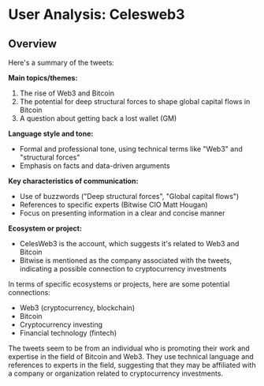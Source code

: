 # User Analysis: Celesweb3

## Overview

Here's a summary of the tweets:

**Main topics/themes:**

1. The rise of Web3 and Bitcoin
2. The potential for deep structural forces to shape global capital flows in Bitcoin
3. A question about getting back a lost wallet (GM)

**Language style and tone:**

* Formal and professional tone, using technical terms like "Web3" and "structural forces"
* Emphasis on facts and data-driven arguments

**Key characteristics of communication:**

* Use of buzzwords ("Deep structural forces", "Global capital flows")
* References to specific experts (Bitwise CIO Matt Hougan)
* Focus on presenting information in a clear and concise manner

**Ecosystem or project:**

* CelesWeb3 is the account, which suggests it's related to Web3 and Bitcoin
* Bitwise is mentioned as the company associated with the tweets, indicating a possible connection to cryptocurrency investments

In terms of specific ecosystems or projects, here are some potential connections:

* Web3 (cryptocurrency, blockchain)
* Bitcoin
* Cryptocurrency investing
* Financial technology (fintech)

The tweets seem to be from an individual who is promoting their work and expertise in the field of Bitcoin and Web3. They use technical language and references to experts in the field, suggesting that they may be affiliated with a company or organization related to cryptocurrency investments.